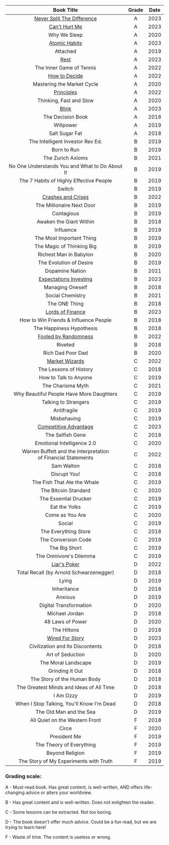|    Book Title    |    Grade    |    Date  |
| :---: | :---: | :---: |
| [Never Split The Difference](https://github.com/coolnikitav/nikitas-notebook/blob/main/books/never-split-the-difference.md) | A | 2023
| [Can't Hurt Me](https://github.com/coolnikitav/nikitas-notebook/blob/main/books/cant-hurt-me.md) | A | 2023
| Why We Sleep | A | 2020
| [Atomic Habits](https://github.com/coolnikitav/nikitas-notebook/blob/main/books/atomic-habits.md) | A | 2023
| Attached | A | 2019
| [Rest](https://github.com/coolnikitav/nikitas-notebook/blob/main/books/rest.md) | A | 2023
| The Inner Game of Tennis | A | 2022
| [How to Decide](https://github.com/coolnikitav/nikitas-notebook/blob/main/books/how-to-decide.md) | A | 2022
| Mastering the Market Cycle | A | 2020
| [Principles](https://github.com/coolnikitav/nikitas-notebook/blob/main/books/principles.md) | A | 2022
| Thinking, Fast and Slow | A | 2020
| [Blink](https://github.com/coolnikitav/nikitas-notebook/blob/main/books/blink.md) | A |2023
| The Decision Book | A | 2018
| Willpower | A | 2019
| Salt Sugar Fat | A | 2018
| The Intelligent Investor Rev Ed. | B | 2019
| Born to Run | B | 2019
| The Zurich Axioms | B | 2021
| No One Understands You and What to Do About It | B | 2019
| The 7 Habits of Highly Effective People | B | 2019
| Switch | B | 2019
| [Crashes and Crises](https://github.com/coolnikitav/nikitas-notebook/blob/main/books/crashes-and-crises.md) | B | 2022
| The Millionaire Next Door | B | 2019
| Contagious | B | 2019
| Awaken the Giant Within | B | 2018
| Influence | B | 2019
| The Most Important Thing | B | 2019
| The Magic of Thinking Big | B | 2019
| Richest Man In Babylon | B | 2020
| The Evolution of Desire | B | 2019
| Dopamine Nation | B | 2021
| [Expectations Investing](https://github.com/coolnikitav/nikita-notebook/blob/main/books/expectations-investing.md) | B | 2023
| Managing Oneself | B | 2018
| Social Chemistry | B | 2021
| The ONE Thing | B | 2018
| [Lords of Finance](https://github.com/coolnikitav/nikitas-notebook/blob/main/books/lords-of-finance.md) | B | 2023
| How to Win Friends & Influence People | B | 2018
| The Happiness Hypothesis | B | 2018 |
| [Fooled by Randomness](https://github.com/coolnikitav/nikitas-notebook/blob/main/books/fooled-by-randomness.md)| B | 2022
| Riveted | B | 2018
| Rich Dad Poor Dad | B | 2020
| [Market Wizards](https://github.com/coolnikitav/nikita-notebook/blob/main/books/market-wizards.md) | C | 2022
| The Lessons of History | C | 2018
| How to Talk to Anyone | C | 2019
| The Charisma Myth | C | 2021
| Why Beautiful People Have More Daughters | C | 2019
| Talking to Strangers | C | 2019
| Antifragile | C | 2019
| Misbehaving | C | 2019
| [Competitive Advantage](https://github.com/coolnikitav/nikita-notebook/blob/main/books/competitive-advantage.md) | C | 2023
| The Selfish Gene | C | 2018
| Emotional Intelligence 2.0 | C | 2020
| Warren Buffett and the Interpretation<br>of Financial Statements | C | 2022
| Sam Walton | C | 2018
| Disrupt You! | C | 2018
| The Fish That Ate the Whale | C | 2019
| The Bitcoin Standard | C | 2020
| The Essential Drucker | C | 2019
| Eat the Yolks | C | 2019
| Come as You Are | C | 2020
| Social | C | 2019
| The Everything Store | C | 2018
| The Conversion Code | C | 2019
| The Big Short | C | 2019
| The Omnivore's Dilemma | C | 2019
| [Liar's Poker](https://github.com/coolnikitav/nikita-notebook/blob/main/books/market-wizards.md) | D | 2022
| Total Recall (by Arnold Schwarzenegger) | D | 2018
| Lying | D | 2019
| Inheritance | D | 2018
| Anxious | D | 2019
| Digital Transformation | D | 2020
| Michael Jordan | D | 2018
| 48 Laws of Power | D | 2020
| The Hiltons | D | 2018
| [Wired For Story](https://github.com/coolnikitav/nikitas-notebook/blob/main/books/wired-for-story.md) | D | 2023
| Civilization and Its Discontents | D | 2018
| Art of Seduction | D | 2020
| The Moral Landscape | D | 2019
| Grinding It Out | D | 2018
| The Story of the Human Body | D | 2018
| The Greatest Minds and Ideas of All Time | D | 2018
| I Am Ozzy | D | 2019
| When I Stop Talking, You'll Know I'm Dead | D | 2018
| The Old Man and the Sea | D | 2019
| All Quiet on the Western Front | F | 2018
| Circe | F | 2020
| President Me | F | 2019
| The Theory of Everything | F | 2019
| Beyond Religion | F | 2019
| The Story of My Experiments with Truth | F | 2019

### Grading scale:

  A - Must-read book. Has great content, is well-written, AND offers life-changing advice or alters your worldview.

  B - Has great content and is well-written. Does not enlighten the reader.

  C - Some lessons can be extracted. Not too boring.

  D - The book doesn't offer much advice. Could be a fun read, but we are trying to learn here!

  F - Waste of time. The content is useless or wrong.

